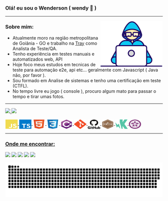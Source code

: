 ### Olá! eu sou o Wenderson ( wendy 🐣 ) 

----

<img src="https://github.com/wenderson-me/wenderson-me/blob/master/assets/Developer.gif" align="right" heigth="150" width="200" />

### Sobre mim:

- Atualmente moro na região metropolitana de Goiânia - GO e trabalho na [Tray](http://autobembrasil.com.br/) como Analista de Teste/QA.
- Tenho experiência em testes manuais e automatizados web, API
- Hoje foco meus estudos em tecnicas de teste para automação e2e, api etc... geralmente com Javascript ( Java não, por favor ).
- Sou formado em Analise de sistemas e tenho uma certificação em teste (CTFL).
- No tempo livre eu jogo ( console ), procuro algum mato para passar o tempo e tirar umas fotos.

----

<div>
  <a href="https://github.com/wenderson-me">
  <img height="180em" src="https://github-readme-stats.vercel.app/api?username=wenderson-me&show_icons=true&theme=tokyonight&include_all_commits=true&count_private=true"/>
  <img height="180em" src="https://github-readme-stats.vercel.app/api/top-langs/?username=wenderson-me&layout=compact&langs_count=7&theme=tokyonight"/>
</div>
 
 <div style="display: inline_block"><br>
  <img align="center" alt="" height="30" width="40" src="https://raw.githubusercontent.com/devicons/devicon/master/icons/javascript/javascript-plain.svg">
  <img align="center" alt="" height="30" width="40" src="https://raw.githubusercontent.com/devicons/devicon/master/icons/typescript/typescript-plain.svg">
  <img align="center" alt="" height="30" width="40" src="https://raw.githubusercontent.com/devicons/devicon/master/icons/html5/html5-original.svg">
  <img align="center" alt="" height="30" width="40" src="https://raw.githubusercontent.com/devicons/devicon/master/icons/css3/css3-original.svg">
  <img align="center" alt="" height="30" width="40" src="https://raw.githubusercontent.com/devicons/devicon/master/icons/csharp/csharp-original.svg">
  <img align="center" alt="" height="30" width="40" src="https://raw.githubusercontent.com/devicons/devicon/master/icons/git/git-plain.svg">
  <img align="center" alt="" height="30" width="40" src="https://raw.githubusercontent.com/devicons/devicon/master/icons/github/github-original-wordmark.svg">
  <img align="center" alt="" height="30" width="40" src="https://raw.githubusercontent.com/devicons/devicon/master/icons/mocha/mocha-plain.svg">
  <img align="center" alt="" height="30" width="40" src="https://raw.githubusercontent.com/devicons/devicon/master/icons/karma/karma-plain.svg">
  <img align="center" alt="" height="30" width="40" src="https://raw.githubusercontent.com/devicons/devicon/master/icons/jasmine/jasmine-plain.svg">
</div> 
  
----
  
### Onde me encontrar:
<div> 
  <a href="https://www.instagram.com/wwwerror_/" target="_blank"><img src="https://img.shields.io/badge/-Instagram-%23E4405F?style=for-the-badge&logo=instagram&logoColor=white" target="_blank"></a>
 	<a href="https://www.twitch.tv/wendy__ms" target="_blank"><img src="https://img.shields.io/badge/Twitch-9146FF?style=for-the-badge&logo=twitch&logoColor=white" target="_blank"></a>
 <a href="https://discordapp.com/users/582886924109479938" target="_blank"><img src="https://img.shields.io/badge/Discord-7289DA?style=for-the-badge&logo=discord&logoColor=white" target="_blank"></a> 
  <a href = "mailto:wendrson22@gmail.com"><img src="https://img.shields.io/badge/-Gmail-%23333?style=for-the-badge&logo=gmail&logoColor=white" target="_blank"></a>
  <a href="https://www.linkedin.com/in/wenderson-monteiro-430118197/" target="_blank"><img src="https://img.shields.io/badge/-LinkedIn-%230077B5?style=for-the-badge&logo=linkedin&logoColor=white" target="_blank"></a>
  
  ![Snake animation](https://github.com/wenderson-me/wenderson-me/blob/output/github-contribution-grid-snake.svg)
 
</div>
